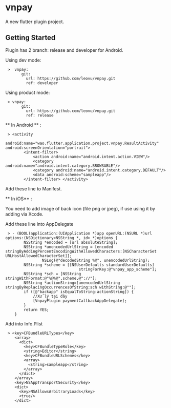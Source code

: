 # vnpay

A new flutter plugin project.

## Getting Started

Plugin has 2 branch: release and developer for Android.

Using dev mode: 
 
     >  vnpay:
           git:
             url: https://github.com/leovu/vnpay.git
             ref: developer

Using product mode:
 
     > vnpay:
           git:
             url: https://github.com/leovu/vnpay.git
             ref: release
             

** In Android ** :
 
     > <activity
            android:name="wao.flutter.application.project.vnpay.ResultActivity" android:screenOrientation="portrait">
            <intent-filter>
                <action android:name="android.intent.action.VIEW"/>
                <category android:name="android.intent.category.BROWSABLE"/>
                <category android:name="android.intent.category.DEFAULT"/>
                <data android:scheme="sampleapp"/>
            </intent-filter> </activity>
    
 Add these line to Manifest. 
 
 
 
 ** In iOS** :
 
 You need to add image of back icon (file png or jpeg), if use using it by adding via Xcode.
 
 Add these line into AppDelegate
 
     > - (BOOL)application:(UIApplication *)app openURL:(NSURL *)url options:(NSDictionary<NSString *, id> *)options {
            NSString *encoded = [url absoluteString];
            NSString *unencodedUrlString = [encoded     stringByAddingPercentEncodingWithAllowedCharacters:[NSCharacterSet  URLHostAllowedCharacterSet]];
                    NSLog(@"decodedString %@", unencodedUrlString);
            NSString *scheme = [[NSUserDefaults standardUserDefaults]
                                    stringForKey:@"vnpay_app_scheme"];
            NSString *sch = [NSString stringWithFormat:@"%@%@",scheme,@"://"];
            NSString *actionString=[unencodedUrlString stringByReplacingOccurrencesOfString:sch withString:@""];
            if ([@"backapp" isEqualToString:actionString]) {
                //Xử lý tại đây
                [VnpayPlugin paymentCallbackAppDelegate];
            }
            return YES;
        }
 
 
 Add into Info.Plist 
 
     > <key>CFBundleURLTypes</key>
        <array>
          <dict>
            <key>CFBundleTypeRole</key>
            <string>Editor</string>
            <key>CFBundleURLSchemes</key>
            <array>
              <string>sampleapp</string>
            </array>
          </dict>
        </array>
        <key>NSAppTransportSecurity</key>
        <dict>
          <key>NSAllowsArbitraryLoads</key>
          <true/>
        </dict>
